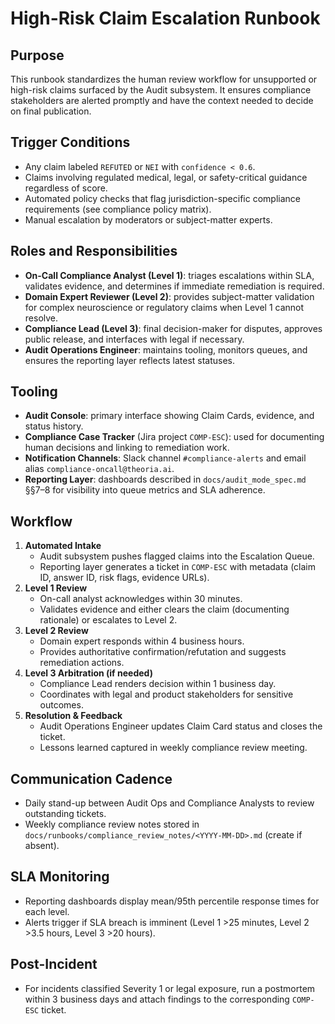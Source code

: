 # High-Risk Claim Escalation Runbook

## Purpose
This runbook standardizes the human review workflow for unsupported or high-risk claims surfaced by the Audit subsystem. It ensures compliance stakeholders are alerted promptly and have the context needed to decide on final publication.

## Trigger Conditions
- Any claim labeled `REFUTED` or `NEI` with `confidence < 0.6`.
- Claims involving regulated medical, legal, or safety-critical guidance regardless of score.
- Automated policy checks that flag jurisdiction-specific compliance requirements (see compliance policy matrix).
- Manual escalation by moderators or subject-matter experts.

## Roles and Responsibilities
- **On-Call Compliance Analyst (Level 1)**: triages escalations within SLA, validates evidence, and determines if immediate remediation is required.
- **Domain Expert Reviewer (Level 2)**: provides subject-matter validation for complex neuroscience or regulatory claims when Level 1 cannot resolve.
- **Compliance Lead (Level 3)**: final decision-maker for disputes, approves public release, and interfaces with legal if necessary.
- **Audit Operations Engineer**: maintains tooling, monitors queues, and ensures the reporting layer reflects latest statuses.

## Tooling
- **Audit Console**: primary interface showing Claim Cards, evidence, and status history.
- **Compliance Case Tracker** (Jira project `COMP-ESC`): used for documenting human decisions and linking to remediation work.
- **Notification Channels**: Slack channel `#compliance-alerts` and email alias `compliance-oncall@theoria.ai`.
- **Reporting Layer**: dashboards described in `docs/audit_mode_spec.md` §§7–8 for visibility into queue metrics and SLA adherence.

## Workflow
1. **Automated Intake**
   - Audit subsystem pushes flagged claims into the Escalation Queue.
   - Reporting layer generates a ticket in `COMP-ESC` with metadata (claim ID, answer ID, risk flags, evidence URLs).
2. **Level 1 Review**
   - On-call analyst acknowledges within 30 minutes.
   - Validates evidence and either clears the claim (documenting rationale) or escalates to Level 2.
3. **Level 2 Review**
   - Domain expert responds within 4 business hours.
   - Provides authoritative confirmation/refutation and suggests remediation actions.
4. **Level 3 Arbitration (if needed)**
   - Compliance Lead renders decision within 1 business day.
   - Coordinates with legal and product stakeholders for sensitive outcomes.
5. **Resolution & Feedback**
   - Audit Operations Engineer updates Claim Card status and closes the ticket.
   - Lessons learned captured in weekly compliance review meeting.

## Communication Cadence
- Daily stand-up between Audit Ops and Compliance Analysts to review outstanding tickets.
- Weekly compliance review notes stored in `docs/runbooks/compliance_review_notes/<YYYY-MM-DD>.md` (create if absent).

## SLA Monitoring
- Reporting dashboards display mean/95th percentile response times for each level.
- Alerts trigger if SLA breach is imminent (Level 1 >25 minutes, Level 2 >3.5 hours, Level 3 >20 hours).

## Post-Incident
- For incidents classified Severity 1 or legal exposure, run a postmortem within 3 business days and attach findings to the corresponding `COMP-ESC` ticket.
